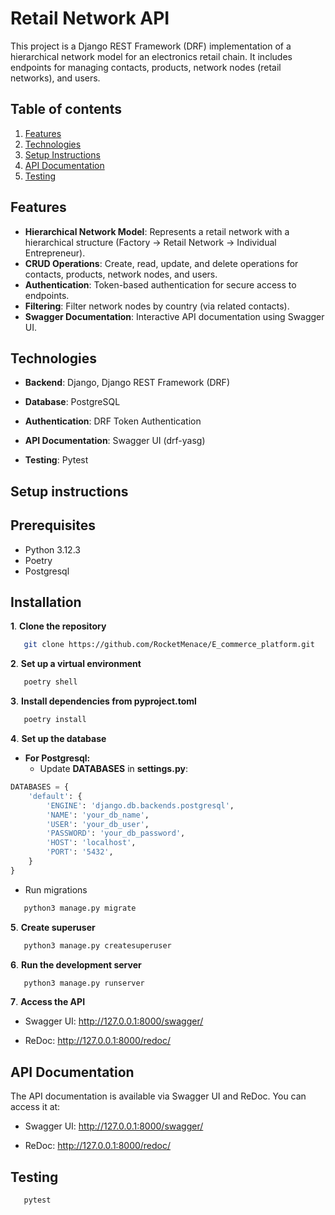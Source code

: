# Retail Network API

This project is a Django REST Framework (DRF) implementation of a hierarchical network model for an electronics retail chain. It includes endpoints for managing contacts, products, network nodes (retail networks), and users.


## Table of contents

1. [Features](#features)
2. [Technologies](#techonologies)
3. [Setup Instructions](#setup_instructions)
4. [API Documentation](#api_documentation)
5. [Testing](#testing)

## Features <a name="features"></a>

- **Hierarchical Network Model**: Represents a retail network with a hierarchical structure (Factory → Retail Network → Individual Entrepreneur).
- **CRUD Operations**: Create, read, update, and delete operations for contacts, products, network nodes, and users.
- **Authentication**: Token-based authentication for secure access to endpoints.
- **Filtering**: Filter network nodes by country (via related contacts).
- **Swagger Documentation**: Interactive API documentation using Swagger UI.


## Technologies <a name="techonologies"></a>

- **Backend**: Django, Django REST Framework (DRF)

- **Database**: PostgreSQL
- **Authentication**: DRF Token Authentication
- **API Documentation**: Swagger UI (drf-yasg)
- **Testing**: Pytest 


## Setup instructions <a name="setup_instructions"></a>

## Prerequisites
- Python 3.12.3
- Poetry
- Postgresql

## Installation
**1**. **Clone the repository**
```bash
   git clone https://github.com/RocketMenace/E_commerce_platform.git
```
**2**. **Set up a virtual environment**
```bash
   poetry shell
```
**3**. **Install dependencies from pyproject.toml**
```bash
   poetry install
```
**4**. **Set up the database**
- **For Postgresql:**
    - Update **DATABASES** in **settings.py**:

```python 
DATABASES = {
    'default': {
        'ENGINE': 'django.db.backends.postgresql',
        'NAME': 'your_db_name',
        'USER': 'your_db_user',
        'PASSWORD': 'your_db_password',
        'HOST': 'localhost',
        'PORT': '5432',
    }
}
```
- Run migrations
```python
   python3 manage.py migrate
```
**5**. **Create superuser**
```python
   python3 manage.py createsuperuser
```
**6**. **Run the development server**
```python
   python3 manage.py runserver
```
**7**. **Access the API**
- Swagger UI: http://127.0.0.1:8000/swagger/

- ReDoc: http://127.0.0.1:8000/redoc/

## API Documentation <a name="api_documentation"></a>
The API documentation is available via Swagger UI and ReDoc. You can access it at:

- Swagger UI: http://127.0.0.1:8000/swagger/

- ReDoc: http://127.0.0.1:8000/redoc/
## Testing <a name="testing"></a>
```python
   pytest
```
